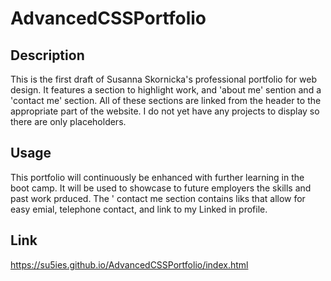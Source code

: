 # AdvancedCSSPortfolio

## Description

This is the first draft of Susanna Skornicka's professional portfolio for web design. It features a section to highlight work, and 'about me' sention and a 'contact me' section. All of these sections are linked from the header to the appropriate part of the website. I do not yet have any projects to display so there are only placeholders. 


## Usage

This portfolio will continuously be enhanced with further learning in the boot camp. It will be used to showcase to future employers the skills and past work prduced. The ' contact me section contains liks that allow for easy emial, telephone contact, and link to my Linked in profile. 



## Link

https://su5ies.github.io/AdvancedCSSPortfolio/index.html